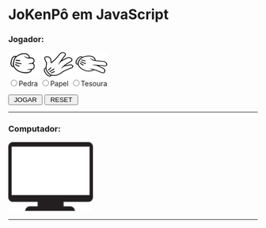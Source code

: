 <!DOCTYPE html>
<html lang="pt-br">
<head>
    <meta charset="UTF-8">
    <meta name="viewport" content="width=device-width, initial-scale=1.0">
    <meta http-equiv="X-UA-Compatible" content="ie=edge">
    <title>JoKenPô</title>
</head>
<body>
    <h1>JoKenPô em JavaScript</h1>
    <h3>Jogador:</h3>
    <img src="pedra.png" alt="pedra" height="50" width="64">    
    <img src="papel.png" alt="papel" height="50" width="64">
    <img src="tesoura.png" alt="tesoura" height="50" width="64">
    <form name = "frmJokenpo">
        <input type="radio" name="grupo" id="pedra">Pedra
        <input type="radio" name="grupo" id="papel">Papel
        <input type="radio" name="grupo" id="tesoura">Tesoura    
    <p>
        <input type="button" value=" JOGAR " onclick="jogar()">
        <input type="reset" value=" RESET " onclick="resetar()">
    </p>
</form>
<hr>
<h3>Computador:</h3>
<img src="pc.png" alt="pc" id="pc">
<hr>

<h3 id="resultado"></h3>
<script src="jokenpô.js"></script>

</body>
</html>